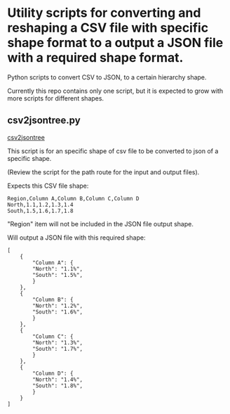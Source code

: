 # Utility scripts for converting and reshaping a CSV file with specific shape format to a output a JSON file with a required shape format.

Python scripts to convert CSV to JSON, to a certain hierarchy shape.

Currently this repo contains only one script, but it is expected to grow with more scripts for different shapes.

## csv2jsontree.py
[csv2jsontree](scripts/csv2jsontree.py)

This script is for an specific shape of csv file to be converted to json of a specific shape.

(Review the script for the path route for the input and output files).

Expects this CSV file shape:

```
Region,Column A,Column B,Column C,Column D
North,1.1,1.2,1.3,1.4
South,1.5,1.6,1.7,1.8
```

"Region" item will not be included in the JSON file output shape.

Will output a JSON file with this required shape:

```
[
    {
        "Column A": {
        "North": "1.1%",
        "South": "1.5%",
        }
    },
    {
        "Column B": {
        "North": "1.2%",
        "South": "1.6%",
        }
    },
    {
        "Column C": {
        "North": "1.3%",
        "South": "1.7%",
        }
    },
    {
        "Column D": {
        "North": "1.4%",
        "South": "1.8%",
        }
    }
]
```